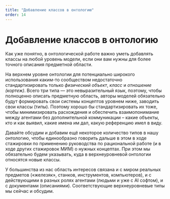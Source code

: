 ```yaml
---
title: "Добавление классов в онтологию"
order: 14
---
```


# Добавление классов в онтологию

Как уже понятно, в онтологической работе важно уметь добавлять классы на любой уровень модели, если они вам нужны для более точного описания предметной области.

На верхнем уровне онтологии для потенциально широкого использования каким-то сообществом недостаточно стандартизировать только *физический объект*, *класс* и *отношение (кортеж)*. Всего три типа — это невыразительный язык, поэтому, чтобы полноценно описать предметную область, авторы моделей обязательно будут формировать свои системы концептов уровнем ниже, заводить свои классы (типы). Поэтому хорошо бы стандартизировать их тоже, чтобы минимизировать расхождения и обеспечить взаимопонимание между агентами без дополнительной коммуникации – какие объекты, кто и как выявил, какие имена им дал, какую референцию имел в виду.

Давайте обсудим и добавим ещё некоторое количество типов в нашу онтологию, чтобы единообразно говорить дальше в этом в ходе стажировки по применению руководства по рациональной работе (и в ходе других стажировок МИМ) о нужных концептах. При этом мы обязательно будем указывать, куда в верхнеуровневой онтологии относятся новые классы.

У большинства из нас область интересов связана и с миром реальных предметов («железяк», станков, инструментов, компьютеров), и с действующими в разных ролях агентами (людьми и уже с AI софтом), и с документами (описаниями). Соответствующие верхнеуровневые типы мы сейчас и обсудим.